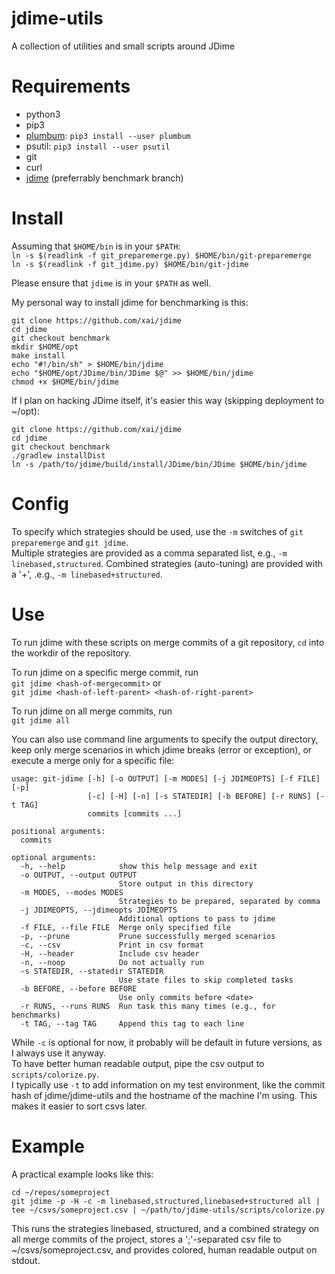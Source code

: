 # jdime-utils
A collection of utilities and small scripts around JDime

# Requirements
* python3
* pip3
* [plumbum](https://plumbum.readthedocs.io/en/latest/): `pip3 install --user plumbum`
* psutil: `pip3 install --user psutil`
* git
* curl
* [jdime](https://github.com/xai/jdime) (preferrably benchmark branch)

# Install
Assuming that `$HOME/bin` is in your `$PATH`:  
`ln -s $(readlink -f git_preparemerge.py) $HOME/bin/git-preparemerge`  
`ln -s $(readlink -f git_jdime.py) $HOME/bin/git-jdime`  

Please ensure that `jdime` is in your `$PATH` as well.

My personal way to install jdime for benchmarking is this:
```
git clone https://github.com/xai/jdime
cd jdime
git checkout benchmark
mkdir $HOME/opt
make install
echo "#!/bin/sh" > $HOME/bin/jdime
echo "$HOME/opt/JDime/bin/JDime $@" >> $HOME/bin/jdime
chmod +x $HOME/bin/jdime
```

If I plan on hacking JDime itself, it's easier this way (skipping deployment to ~/opt):
```
git clone https://github.com/xai/jdime
cd jdime
git checkout benchmark
./gradlew installDist
ln -s /path/to/jdime/build/install/JDime/bin/JDime $HOME/bin/jdime
```

# Config
To specify which strategies should be used, use the `-m` switches of 
`git preparemerge` and `git jdime`.  
Multiple strategies are provided as a comma separated list, e.g., `-m linebased,structured`.
Combined strategies (auto-tuning) are provided with a '+', .e.g., `-m linebased+structured`.

# Use
To run jdime with these scripts on merge commits of a git repository, 
`cd` into the workdir of the repository.

To run jdime on a specific merge commit, run  
`git jdime <hash-of-mergecommit>` or  
`git jdime <hash-of-left-parent> <hash-of-right-parent>`

To run jdime on all merge commits, run  
`git jdime all`

You can also use command line arguments to specify the output directory,
keep only merge scenarios in which jdime breaks (error or exception),
or execute a merge only for a specific file:  
```
usage: git-jdime [-h] [-o OUTPUT] [-m MODES] [-j JDIMEOPTS] [-f FILE] [-p]
                 [-c] [-H] [-n] [-s STATEDIR] [-b BEFORE] [-r RUNS] [-t TAG]
                 commits [commits ...]

positional arguments:
  commits

optional arguments:
  -h, --help            show this help message and exit
  -o OUTPUT, --output OUTPUT
                        Store output in this directory
  -m MODES, --modes MODES
                        Strategies to be prepared, separated by comma
  -j JDIMEOPTS, --jdimeopts JDIMEOPTS
                        Additional options to pass to jdime
  -f FILE, --file FILE  Merge only specified file
  -p, --prune           Prune successfully merged scenarios
  -c, --csv             Print in csv format
  -H, --header          Include csv header
  -n, --noop            Do not actually run
  -s STATEDIR, --statedir STATEDIR
                        Use state files to skip completed tasks
  -b BEFORE, --before BEFORE
                        Use only commits before <date>
  -r RUNS, --runs RUNS  Run task this many times (e.g., for benchmarks)
  -t TAG, --tag TAG     Append this tag to each line
  ```

While `-c` is optional for now, it probably will be default in future versions, as I always use it anyway.  
To have better human readable output, pipe the csv output to `scripts/colorize.py`.  
I typically use `-t` to add information on my test environment, like the commit hash of jdime/jdime-utils and the hostname of the machine I'm using. This makes it easier to sort csvs later.  

# Example
A practical example looks like this:  
```
cd ~/repos/someproject
git jdime -p -H -c -m linebased,structured,linebased+structured all | tee ~/csvs/someproject.csv | ~/path/to/jdime-utils/scripts/colorize.py
```
This runs the strategies linebased, structured, and a combined strategy on all merge commits of the project, stores a ';'-separated csv file to ~/csvs/someproject.csv, and provides colored, human readable output on stdout.
